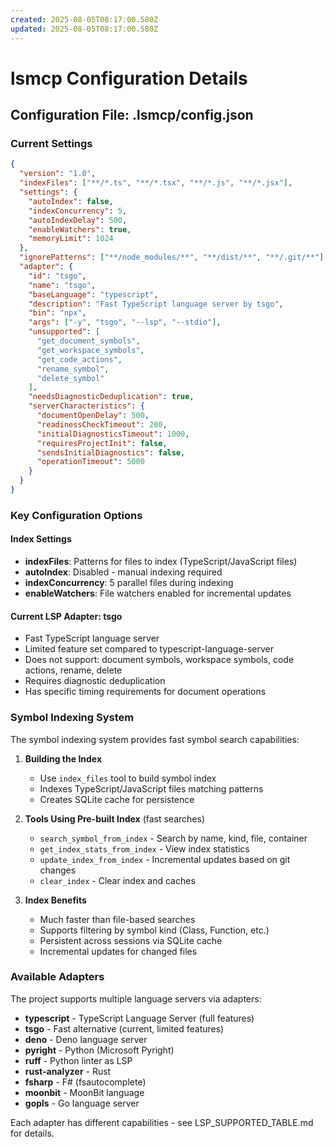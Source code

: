 ```yaml
---
created: 2025-08-05T08:17:00.580Z
updated: 2025-08-05T08:17:00.580Z
---
```


# lsmcp Configuration Details

## Configuration File: .lsmcp/config.json

### Current Settings
```json
{
  "version": "1.0",
  "indexFiles": ["**/*.ts", "**/*.tsx", "**/*.js", "**/*.jsx"],
  "settings": {
    "autoIndex": false,
    "indexConcurrency": 5,
    "autoIndexDelay": 500,
    "enableWatchers": true,
    "memoryLimit": 1024
  },
  "ignorePatterns": ["**/node_modules/**", "**/dist/**", "**/.git/**"],
  "adapter": {
    "id": "tsgo",
    "name": "tsgo",
    "baseLanguage": "typescript",
    "description": "Fast TypeScript language server by tsgo",
    "bin": "npx",
    "args": ["-y", "tsgo", "--lsp", "--stdio"],
    "unsupported": [
      "get_document_symbols",
      "get_workspace_symbols", 
      "get_code_actions",
      "rename_symbol",
      "delete_symbol"
    ],
    "needsDiagnosticDeduplication": true,
    "serverCharacteristics": {
      "documentOpenDelay": 500,
      "readinessCheckTimeout": 200,
      "initialDiagnosticsTimeout": 1000,
      "requiresProjectInit": false,
      "sendsInitialDiagnostics": false,
      "operationTimeout": 5000
    }
  }
}
```

### Key Configuration Options

#### Index Settings
- **indexFiles**: Patterns for files to index (TypeScript/JavaScript files)
- **autoIndex**: Disabled - manual indexing required
- **indexConcurrency**: 5 parallel files during indexing
- **enableWatchers**: File watchers enabled for incremental updates

#### Current LSP Adapter: tsgo
- Fast TypeScript language server
- Limited feature set compared to typescript-language-server
- Does not support: document symbols, workspace symbols, code actions, rename, delete
- Requires diagnostic deduplication
- Has specific timing requirements for document operations

### Symbol Indexing System

The symbol indexing system provides fast symbol search capabilities:

1. **Building the Index**
   - Use `index_files` tool to build symbol index
   - Indexes TypeScript/JavaScript files matching patterns
   - Creates SQLite cache for persistence

2. **Tools Using Pre-built Index** (fast searches)
   - `search_symbol_from_index` - Search by name, kind, file, container
   - `get_index_stats_from_index` - View index statistics
   - `update_index_from_index` - Incremental updates based on git changes
   - `clear_index` - Clear index and caches

3. **Index Benefits**
   - Much faster than file-based searches
   - Supports filtering by symbol kind (Class, Function, etc.)
   - Persistent across sessions via SQLite cache
   - Incremental updates for changed files

### Available Adapters

The project supports multiple language servers via adapters:
- **typescript** - TypeScript Language Server (full features)
- **tsgo** - Fast alternative (current, limited features)
- **deno** - Deno language server
- **pyright** - Python (Microsoft Pyright)
- **ruff** - Python linter as LSP
- **rust-analyzer** - Rust
- **fsharp** - F# (fsautocomplete)
- **moonbit** - MoonBit language
- **gopls** - Go language server

Each adapter has different capabilities - see LSP_SUPPORTED_TABLE.md for details.
